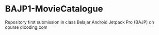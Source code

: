 # BAJP1-MovieCatalogue
Repository first submission in class Belajar Android Jetpack Pro (BAJP) on course dicoding.com
